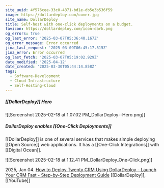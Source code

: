 ```yaml
---
site_uuid: 4f576cee-33c0-4371-bd1e-db5e3b536f59
image: https://dollardeploy.com/cover.jpg
site_name: DollarDeploy
title: Self-host with one-click deployments on a budget.
favicon: https://dollardeploy.com/icon-dark.png
og_errors: true
og_last_error: '2025-03-07T05:36:40.167Z'
og_error_message: Error occurred
jina_last_request: '2025-03-09T06:45:17.515Z'
jina_error: Error occurred
og_last_fetch: '2025-03-07T05:19:02.929Z'
date_modified: '2025-04-12'
date_created: '2025-03-30T05:44:14.858Z'
tags:
  - Software-Development
  - Cloud-Infrastructure
  - Self-Hosting-Cloud
---
```



























































##### [[DollarDeploy]] Hero
![[Screenshot 2025-02-18 at 1.07.02 PM_DollarDeploy--Hero.png]]

##### DollarDeploy enables [[One-Click Deployments]]
[[DollarDeploy]] is one of several services that makes simple deploying [[Open Source]] web applications. It has a [[One-Click Integrations]] with [[Digital Ocean]].


![[Screenshot 2025-02-18 at 1.12.41 PM_DollarDeploy_One-Click.png]]

2025, Jan 04. [How to Deploy Twenty CRM Using DollarDeploy - Launch Your CRM Fast - Step-by-Step Deployment Guide](https://youtu.be/nYXAqRZgyJo?si=KjCVcQ7GUSHzGMI9) [[DollarDeploy]], [[YouTube]]
